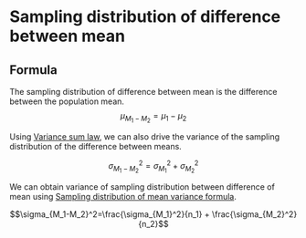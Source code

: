 # Sampling distribution of difference between mean

## Formula

The sampling distribution of difference between mean is the difference between the population mean.
$$\mu_{M_1-M_2}=\mu_1-\mu_2$$

Using [Variance sum law](Variance%20sum%20law.md), we can also drive the variance of the sampling distribution of the difference between means.

$$\sigma_{M_1-M_2}^2 = \sigma_{M_1}^2 + \sigma_{M_2}^2$$

We can obtain variance of sampling distribution between difference of mean using [Sampling distribution of mean variance formula](Sampling%20distribution.md#Variance).

$$\sigma_{M_1-M_2}^2=\frac{\sigma_{M_1}^2}{n_1} + \frac{\sigma_{M_2}^2}{n_2}$$